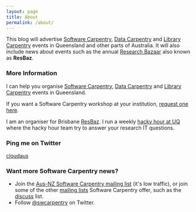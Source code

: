 ```yaml
---
layout: page
title: About
permalink: /about/
---
```


This blog will advertise [Software Carpentry](http://www.software-carpentry.org/), [Data Carpentry](http://datacarpentry.org/) and [Library Carpentry](http://github.com/LibraryCarpentry) events in Queensland and other parts of Australia. It will also include news about events such as the annual [Research Bazaar](https://twitter.com/ResBaz) also known as **ResBaz**.

### More Information

I can help you organise [Software Carpentry](http://www.software-carpentry.org/), [Data Carpentry](http://datacarpentry.org/) and [Library Carpentry](http://github.com/LibraryCarpentry) events in Queensland. 

If you want a Software Carpentry workshop at your institution, [request one here](http://software-carpentry.org/workshops/request/).

I am an organiser for Brisbane [ResBaz](https://twitter.com/ResBaz). I run a weekly [hacky hour at UQ](https://twitter.com/HackyHourStLuc) where the hacky hour team try to answer your research IT questions.

### Ping me on Twitter

[cloudaus](https://twitter.com/cloudaus)

### Want more Software Carpentry news?

- Join the [Aus-NZ Software Carpentry mailing list](http://lists.software-carpentry.org/listinfo/aus-nz) (it's low traffic), or join some of the other [mailing lists](http://software-carpentry.org/join/) Software Carpentry offer, such as the [discuss](http://lists.software-carpentry.org/listinfo/discuss) list.
- Follow [@swcarpentry](https://twitter.com/swcarpentry) on Twitter.
